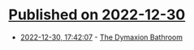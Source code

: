 # [Published on 2022-12-30](index.md)

* [2022-12-30, 17:42:07](https://news.ycombinator.com/item?id=34187461) - [The Dymaxion Bathroom](https://blogs.uoregon.edu/dymaxionhouse/the-dymaxion-bathroom/)
